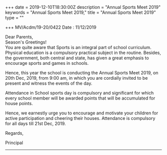 +++
date = 2019-12-10T18:30:00Z
description = "Annual Sports Meet 2019"
keywords = "Annual Sports Meet 2019,"
title = "Annual Sports Meet 2019"
type = ""

+++
MV/Acdm/19-20/0422                                          Date : 11/12/2019

Dear Parents,  
Season's Greetings!  
You are quite aware that Sports is an integral part of school curriculum. Physical education is a compulsory practical subject in the routine. Besides, the government, both central and state, has given a great emphasis to encourage sports and games in schools.

Hence, this year the school is conducting the Annual Sports Meet 2019, on 20th Dec, 2019, from 9:00 am, in which you are cordially invited to be present and witness the events of the day.

Attendance in School sports day is compulsory and significant for which every school member will be awarded points that will be accumulated for house points.

Hence, we earnestly urge you to encourage and motivate your children for active participation and cheering their houses. Attendance is compulsory for all days till 21st Dec, 2019.

Regards,

Principal

***